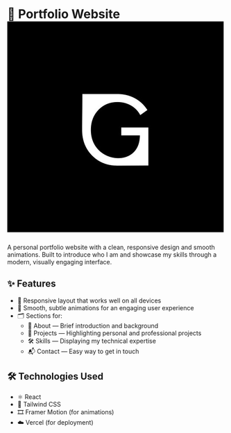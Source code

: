 # 📁 Portfolio Website ![Portfolio](/src/assets/logo.jpg)

A personal portfolio website with a clean, responsive design and smooth animations. Built to introduce who I am and showcase my skills through a modern, visually engaging interface.

## ✨ Features

- 📱 Responsive layout that works well on all devices  
- 🎨 Smooth, subtle animations for an engaging user experience  
- 🗂️ Sections for:  
  - 🙋 About — Brief introduction and background  
  - 💼 Projects — Highlighting personal and professional projects  
  - 🛠️ Skills — Displaying my technical expertise  
  - 📬 Contact — Easy way to get in touch  

## 🛠️ Technologies Used

- ⚛️ React  
- 🎨 Tailwind CSS  
- 🎞️ Framer Motion (for animations)  
- ☁️ Vercel (for deployment)  
